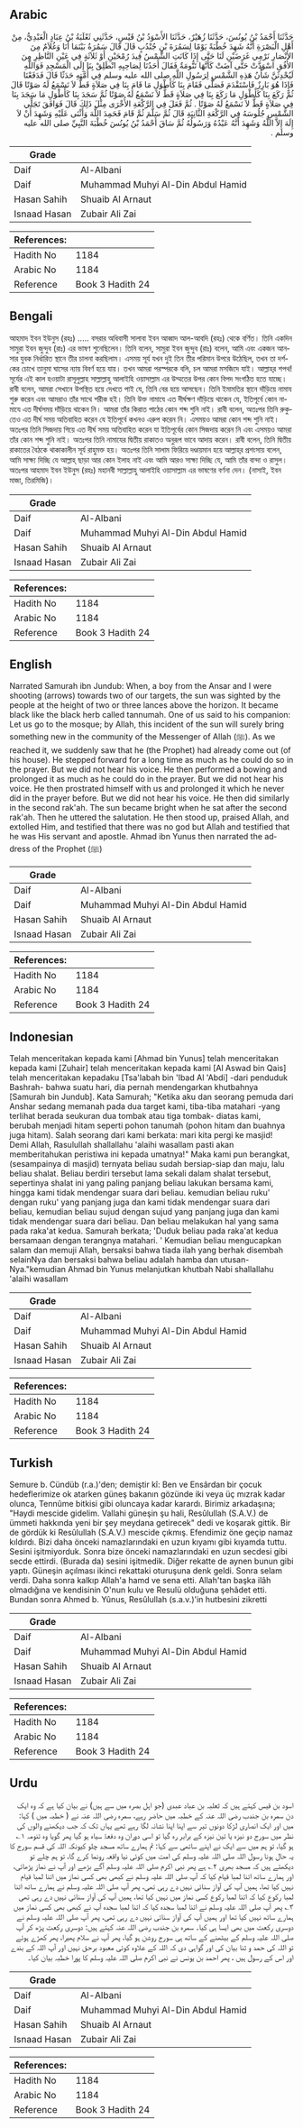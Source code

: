 ## Arabic


<div dir="rtl" lang="ar" style={{fontSize:'larger',backgroundColor:'#f8f9fa',padding:20}}>
حَدَّثَنَا أَحْمَدُ بْنُ يُونُسَ، حَدَّثَنَا زُهَيْرٌ، حَدَّثَنَا الأَسْوَدُ بْنُ قَيْسٍ، حَدَّثَنِي ثَعْلَبَةُ بْنُ عِبَادٍ الْعَبْدِيُّ، مِنْ أَهْلِ الْبَصْرَةِ أَنَّهُ شَهِدَ خُطْبَةً يَوْمًا لِسَمُرَةَ بْنِ جُنْدُبٍ قَالَ قَالَ سَمُرَةُ بَيْنَمَا أَنَا وَغُلاَمٌ مِنَ الأَنْصَارِ نَرْمِي غَرَضَيْنِ لَنَا حَتَّى إِذَا كَانَتِ الشَّمْسُ قِيدَ رُمْحَيْنِ أَوْ ثَلاَثَةٍ فِي عَيْنِ النَّاظِرِ مِنَ الأُفُقِ اسْوَدَّتْ حَتَّى آضَتْ كَأَنَّهَا تَنُّومَةٌ فَقَالَ أَحَدُنَا لِصَاحِبِهِ انْطَلِقْ بِنَا إِلَى الْمَسْجِدِ فَوَاللَّهِ لَيُحْدِثَنَّ شَأْنُ هَذِهِ الشَّمْسِ لِرَسُولِ اللَّهِ صلى الله عليه وسلم فِي أُمَّتِهِ حَدَثًا قَالَ فَدَفَعْنَا فَإِذَا هُوَ بَارِزٌ فَاسْتَقْدَمَ فَصَلَّى فَقَامَ بِنَا كَأَطْوَلِ مَا قَامَ بِنَا فِي صَلاَةٍ قَطُّ لاَ نَسْمَعُ لَهُ صَوْتًا قَالَ ثُمَّ رَكَعَ بِنَا كَأَطْوَلِ مَا رَكَعَ بِنَا فِي صَلاَةٍ قَطُّ لاَ نَسْمَعُ لَهُ صَوْتًا ثُمَّ سَجَدَ بِنَا كَأَطْوَلِ مَا سَجَدَ بِنَا فِي صَلاَةٍ قَطُّ لاَ نَسْمَعُ لَهُ صَوْتًا ‏.‏ ثُمَّ فَعَلَ فِي الرَّكْعَةِ الأُخْرَى مِثْلَ ذَلِكَ قَالَ فَوَافَقَ تَجَلِّي الشَّمْسِ جُلُوسَهُ فِي الرَّكْعَةِ الثَّانِيَةِ قَالَ ثُمَّ سَلَّمَ ثُمَّ قَامَ فَحَمِدَ اللَّهَ وَأَثْنَى عَلَيْهِ وَشَهِدَ أَنْ لاَ إِلَهَ إِلاَّ اللَّهُ وَشَهِدَ أَنَّهُ عَبْدُهُ وَرَسُولُهُ ثُمَّ سَاقَ أَحْمَدُ بْنُ يُونُسَ خُطْبَةَ النَّبِيِّ صلى الله عليه وسلم ‏.‏
</div>
<div style={{backgroundColor:'#f8f9fa',padding:20, marginBottom: 10}}><table> <thead> <tr> <th>Grade</th> <th></th> </tr> </thead> <tbody> <tr><td>Daif</td><td>Al-Albani</td></tr><tr><td>Daif</td><td>Muhammad Muhyi Al-Din Abdul Hamid</td></tr><tr><td>Hasan Sahih</td><td>Shuaib Al Arnaut</td></tr><tr><td>Isnaad Hasan</td><td>Zubair Ali Zai</td></tr></tbody></table><table> <thead> <tr> <th>References:</th> <th></th> </tr> </thead> <tbody><tr><td>Hadith No</td><td>1184</td></tr><tr><td>Arabic No</td><td>1184</td></tr><tr><td>Reference</td><td>Book 3 Hadith 24</td></tr></tbody></table></div>

## Bengali


<div dir="ltr" lang="bn" style={{fontSize:'larger',backgroundColor:'#f8f9fa',padding:20}}>
আহমাদ ইবন ইউনুস (রহঃ) ..... বসরার অধিবাসী সালাবা ইবন আব্বাদ আল-আবদি (রহঃ) থেকে বর্ণিত। তিনি একদিন সামুরা ইবন জুন্দুব (রাঃ) এর ভাষণ শুনেছিলেন। তিনি বলেন, সামুরা ইবন জুন্দুব (রাঃ) বলেন, আমি এবং একজন আনসার যুবক নির্ধারিত স্থানে তীর চালনা করছিলাম। এসময় সূর্য যখন দুই তিন তীর পরিমান উপরে উঠেছিল, তখন তা দর্শকের চোখে তানুমা ঘাসের ন্যায় বিবর্ণ হয়ে যায়। তখন আমরা পরস্পরকে বলি, চল আমরা মসজিদে যাই। আল্লাহ্‌র শপথ! সূর্যের এই কাল হওয়াটা রাসূলুল্লাহ সাল্লাল্লাহু আলাইহি ওয়াসাল্লাম এর উম্মতের উপর কোন বিপদ সংগঠিত হতে যাচ্ছে। রাবী বলেন, আমরা সেখানে উপস্থিত হয়ে দেখতে পাই যে, তিনি বের হয়ে আসছেন। তিনি ইমামতির স্থানে দাঁড়িয়ে নামায শুরু করেন এবং আমরাও তাঁর সাথে শরীক হই। তিনি উক্ত নামাযে এত দীর্ঘক্ষণ দাঁড়িয়ে থাকেন যে, ইতিপূর্বে কোন নামাযে এত দীর্ঘসময় দাঁড়িয়ে থাকেন নি। আমরা তাঁর কিরাত পাঠের কোন শব্দ শুনি নাই। রাবী বলেন, অতঃপর তিনি রুকুতেও এত দীর্ঘ সময় অতিবাহিত করেন যে ইতিপূর্বে কখনও এরুপ করেন নি। এসময়ও আমরা কোন শব্দ শুনি নাই। অতঃপর তিনি সিজদায় গিয়ে এত দীর্ঘ সময় অতিবাহিত করেন যা ইতিপূর্বের কোন সিজদায় করেন নি এবং এসময়ও আমরা তাঁর কোন শব্দ শুনি নাই। অতঃপর তিনি নামাযের দ্বিতীয় রাকাতও অনুরূপ ভাবে আদায় করেন। রাবী বলেন, তিনি দ্বিতীয় রাকাতের বৈঠকে থাকাকালীন সূর্য রাহুমক্ত হয়। অতঃপর তিনি সালাম ফিরিয়ে দণ্ডায়মান হয়ে আল্লাহ্‌র প্রশংসায় বলেন, আমি সাক্ষ্য দিচ্ছি যে আল্লাহ্‌ ছাড়া আর কোন ইলাহ নাই এবং আমি আরও সাক্ষ্য দিচ্ছি যে, আমি তাঁর বান্দা ও রাসুল। অতঃপর আহমাদ ইবন ইউনুস (রহঃ) মহানবী সাল্লাল্লাহু আলাইহি ওয়াসাল্লাম এর ভাষণের বর্ণনা দেন। (নাসাই, ইবন মাজা, তিরমিজি)।
</div>
<div style={{backgroundColor:'#f8f9fa',padding:20, marginBottom: 10}}><table> <thead> <tr> <th>Grade</th> <th></th> </tr> </thead> <tbody> <tr><td>Daif</td><td>Al-Albani</td></tr><tr><td>Daif</td><td>Muhammad Muhyi Al-Din Abdul Hamid</td></tr><tr><td>Hasan Sahih</td><td>Shuaib Al Arnaut</td></tr><tr><td>Isnaad Hasan</td><td>Zubair Ali Zai</td></tr></tbody></table><table> <thead> <tr> <th>References:</th> <th></th> </tr> </thead> <tbody><tr><td>Hadith No</td><td>1184</td></tr><tr><td>Arabic No</td><td>1184</td></tr><tr><td>Reference</td><td>Book 3 Hadith 24</td></tr></tbody></table></div>

## English


<div dir="ltr" lang="en" style={{fontSize:'larger',backgroundColor:'#f8f9fa',padding:20}}>
Narrated Samurah ibn Jundub: When, a boy from the Ansar and I were shooting (arrows) towards two of our targets, the sun was sighted by the people at the height of two or three lances above the horizon. It became black like the black herb called tannumah. One of us said to his companion: Let us go to the mosque; by Allah, this incident of the sun will surely bring something new in the community of the Messenger of Allah (ﷺ). As we reached it, we suddenly saw that he (the Prophet) had already come out (of his house). He stepped forward for a long time as much as he could do so in the prayer. But we did not hear his voice. He then performed a bowing and prolonged it as much as he could do in the prayer. But we did not hear his voice. He then prostrated himself with us and prolonged it which he never did in the prayer before. But we did not hear his voice. He then did similarly in the second rak'ah. The sun became bright when he sat after the second rak'ah. Then he uttered the salutation. He then stood up, praised Allah, and extolled Him, and testified that there was no god but Allah and testified that he was His servant and apostle. Ahmad ibn Yunus then narrated the address of the Prophet (ﷺ)
</div>
<div style={{backgroundColor:'#f8f9fa',padding:20, marginBottom: 10}}><table> <thead> <tr> <th>Grade</th> <th></th> </tr> </thead> <tbody> <tr><td>Daif</td><td>Al-Albani</td></tr><tr><td>Daif</td><td>Muhammad Muhyi Al-Din Abdul Hamid</td></tr><tr><td>Hasan Sahih</td><td>Shuaib Al Arnaut</td></tr><tr><td>Isnaad Hasan</td><td>Zubair Ali Zai</td></tr></tbody></table><table> <thead> <tr> <th>References:</th> <th></th> </tr> </thead> <tbody><tr><td>Hadith No</td><td>1184</td></tr><tr><td>Arabic No</td><td>1184</td></tr><tr><td>Reference</td><td>Book 3 Hadith 24</td></tr></tbody></table></div>

## Indonesian


<div dir="ltr" lang="id" style={{fontSize:'larger',backgroundColor:'#f8f9fa',padding:20}}>
Telah menceritakan kepada kami [Ahmad bin Yunus] telah menceritakan kepada kami [Zuhair] telah menceritakan kepada kami [Al Aswad bin Qais] telah menceritakan kepadaku [Tsa'labah bin 'Ibad Al 'Abdi] -dari penduduk Bashrah- bahwa suatu hari, dia pernah mendengarkan khutbahnya [Samurah bin Jundub]. Kata Samurah; "Ketika aku dan seorang pemuda dari Anshar sedang memanah pada dua target kami, tiba-tiba matahari -yang terlihat berada seukuran dua tombak atau tiga tombak- diatas kami, berubah menjadi hitam seperti pohon tanumah (pohon hitam dan buahnya juga hitam). Salah seorang dari kami berkata: mari kita pergi ke masjid! Demi Allah, Rasulullah shallallahu 'alaihi wasallam pasti akan memberitahukan peristiwa ini kepada umatnya!" Maka kami pun berangkat, (sesampainya di masjid) ternyata beliau sudah bersiap-siap dan maju, lalu beliau shalat. Beliau berdiri tersebut lama sekali dalam shalat tersebut, sepertinya shalat ini yang paling panjang beliau lakukan bersama kami, hingga kami tidak mendengar suara dari beliau. kemudian beliau ruku' dengan ruku' yang panjang juga dan kami tidak mendengar suara dari beliau, kemudian beliau sujud dengan sujud yang panjang juga dan kami tidak mendengar suara dari beliau. Dan beliau melakukan hal yang sama pada raka'at kedua. Samurah berkata; 'Duduk beliau pada raka'at kedua bersamaan dengan terangnya matahari. ' Kemudian beliau mengucapkan salam dan memuji Allah, bersaksi bahwa tiada ilah yang berhak disembah selainNya dan bersaksi bahwa beliau adalah hamba dan utusan-Nya."kemudian Ahmad bin Yunus melanjutkan khutbah Nabi shallallahu 'alaihi wasallam
</div>
<div style={{backgroundColor:'#f8f9fa',padding:20, marginBottom: 10}}><table> <thead> <tr> <th>Grade</th> <th></th> </tr> </thead> <tbody> <tr><td>Daif</td><td>Al-Albani</td></tr><tr><td>Daif</td><td>Muhammad Muhyi Al-Din Abdul Hamid</td></tr><tr><td>Hasan Sahih</td><td>Shuaib Al Arnaut</td></tr><tr><td>Isnaad Hasan</td><td>Zubair Ali Zai</td></tr></tbody></table><table> <thead> <tr> <th>References:</th> <th></th> </tr> </thead> <tbody><tr><td>Hadith No</td><td>1184</td></tr><tr><td>Arabic No</td><td>1184</td></tr><tr><td>Reference</td><td>Book 3 Hadith 24</td></tr></tbody></table></div>

## Turkish


<div dir="ltr" lang="tr" style={{fontSize:'larger',backgroundColor:'#f8f9fa',padding:20}}>
Semure b. Cündüb (r.a.)'den; demiştir kî: Ben ve Ensârdan bir çocuk hedeflerimize ok atarken güneş bakanın gözünde iki veya üç mızrak kadar olunca, Tennûme bitkisi gibi oluncaya kadar karardı. Birimiz arkadaşına; "Haydi mescide gidelim. Vallahi güneşin şu hali, Resûlullah (S.A.V.) de ümmeti hakkında yeni bir şey meydana getirecek" dedi ve koşarak gittik. Bir de gördük ki Resûlullah (S.A.V.) mescide çıkmış. Efendimiz öne geçip namaz kıldırdı. Bizi daha önceki namazlarındaki en uzun kıyamı gibi kıyamda tuttu. Sesini işitmiyorduk. Sonra bize önceki namazlarındaki en uzun secdesi gibi secde ettirdi. (Burada da) sesini işitmedik. Diğer rekatte de aynen bunun gibi yaptı. Güneşin açılması ikinci rekattaki oturuşuna denk geldi. Sonra selam verdi. Daha sonra kalkıp Allah'a hamd ve sena etti. Allah'tan başka ilâh olmadığına ve kendisinin O'nun kulu ve Resulü olduğuna şehâdet etti. Bundan sonra Ahmed b. Yûnus, Resûlullah (s.a.v.)'in hutbesini zikretti
</div>
<div style={{backgroundColor:'#f8f9fa',padding:20, marginBottom: 10}}><table> <thead> <tr> <th>Grade</th> <th></th> </tr> </thead> <tbody> <tr><td>Daif</td><td>Al-Albani</td></tr><tr><td>Daif</td><td>Muhammad Muhyi Al-Din Abdul Hamid</td></tr><tr><td>Hasan Sahih</td><td>Shuaib Al Arnaut</td></tr><tr><td>Isnaad Hasan</td><td>Zubair Ali Zai</td></tr></tbody></table><table> <thead> <tr> <th>References:</th> <th></th> </tr> </thead> <tbody><tr><td>Hadith No</td><td>1184</td></tr><tr><td>Arabic No</td><td>1184</td></tr><tr><td>Reference</td><td>Book 3 Hadith 24</td></tr></tbody></table></div>

## Urdu


<div dir="rtl" lang="ur" style={{fontSize:'larger',backgroundColor:'#f8f9fa',padding:20}}>
اسود بن قیس کہتے ہیں کہ ثعلبہ بن عباد عبدی (جو اہل بصرہ میں سے ہیں) نے بیان کیا ہے کہ وہ ایک دن سمرہ بن جندب رضی اللہ عنہ کے خطبہ میں حاضر رہے، سمرہ رضی اللہ عنہ نے ( خطبہ میں ) کہا: میں اور ایک انصاری لڑکا دونوں تیر سے اپنا اپنا نشانہ لگا رہے تھے یہاں تک کہ جب دیکھنے والوں کی نظر میں سورج دو نیزہ یا تین نیزہ کے برابر رہ گیا تو اسی دوران وہ دفعۃً سیاہ ہو گیا پھر گویا وہ تنومہ ۱؎ ہو گیا، تو ہم میں سے ایک نے اپنے ساتھی سے کہا: تم ہمارے ساتھ مسجد چلو کیونکہ اللہ کی قسم سورج کا یہ حال ہونا رسول اللہ صلی اللہ علیہ وسلم کی امت میں کوئی نیا واقعہ رونما کرے گا، تو ہم چلے تو دیکھتے ہیں کہ مسجد بھری ۲؎ ہے پھر نبی اکرم صلی اللہ علیہ وسلم آگے بڑھے اور آپ نے نماز پڑھائی، اور ہمارے ساتھ اتنا لمبا قیام کیا کہ آپ صلی اللہ علیہ وسلم نے کبھی بھی کسی نماز میں اتنا لمبا قیام نہیں کیا تھا، ہمیں آپ کی آواز سنائی نہیں دے رہی تھی، پھر آپ صلی اللہ علیہ وسلم نے ہمارے ساتھ اتنا لمبا رکوع کیا کہ اتنا لمبا رکوع کسی نماز میں نہیں کیا تھا، ہمیں آپ کی آواز سنائی نہیں دے رہی تھی ۳؎ پھر آپ صلی اللہ علیہ وسلم نے اتنا لمبا سجدہ کیا کہ اتنا لمبا سجدہ آپ نے کبھی بھی کسی نماز میں ہمارے ساتھ نہیں کیا تھا اور ہمیں آپ کی آواز سنائی نہیں دے رہی تھی، پھر آپ صلی اللہ علیہ وسلم نے دوسری رکعت میں بھی ایسا ہی کیا۔ سمرہ بن جندب رضی اللہ عنہ کہتے ہیں: دوسری رکعت پڑھ کر آپ صلی اللہ علیہ وسلم کے بیٹھنے کے ساتھ ہی سورج روشن ہو گیا، پھر آپ نے سلام پھیرا، پھر کھڑے ہوئے تو اللہ کی حمد و ثنا بیان کی اور گواہی دی کہ اللہ کے علاوہ کوئی معبود برحق نہیں اور آپ اللہ کے بندے اور اس کے رسول ہیں ، پھر احمد بن یونس نے نبی اکرم صلی اللہ علیہ وسلم کا پورا خطبہ بیان کیا۔
</div>
<div style={{backgroundColor:'#f8f9fa',padding:20, marginBottom: 10}}><table> <thead> <tr> <th>Grade</th> <th></th> </tr> </thead> <tbody> <tr><td>Daif</td><td>Al-Albani</td></tr><tr><td>Daif</td><td>Muhammad Muhyi Al-Din Abdul Hamid</td></tr><tr><td>Hasan Sahih</td><td>Shuaib Al Arnaut</td></tr><tr><td>Isnaad Hasan</td><td>Zubair Ali Zai</td></tr></tbody></table><table> <thead> <tr> <th>References:</th> <th></th> </tr> </thead> <tbody><tr><td>Hadith No</td><td>1184</td></tr><tr><td>Arabic No</td><td>1184</td></tr><tr><td>Reference</td><td>Book 3 Hadith 24</td></tr></tbody></table></div>